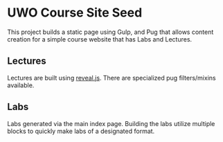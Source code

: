# UWO Course Site Seed

This project builds a static page using Gulp, and Pug that allows content creation for a simple
course website that has Labs and Lectures. 

## Lectures

Lectures are built using [reveal.js](https://github.com/hakimel/reveal.js). There are specialized
pug filters/mixins available. 

## Labs

Labs generated via the main index page. Building the labs utilize multiple blocks to quickly make 
labs of a designated format. 
